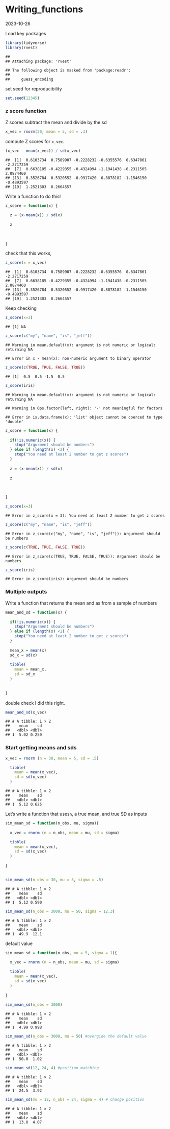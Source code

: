 Writing_functions
================
2023-10-26

Load key packages

``` r
library(tidyverse)
library(rvest)
```

    ## 
    ## Attaching package: 'rvest'

    ## The following object is masked from 'package:readr':
    ## 
    ##     guess_encoding

set seed for reproducibility

``` r
set.seed(12345)
```

### z score function

Z scores subtract the mean and divide by the sd

``` r
x_vec = rnorm(20, mean = 5, sd = .3)
```

compute Z scores for `x_vec`.

``` r
(x_vec - mean(x_vec)) / sd(x_vec)
```

    ##  [1]  0.6103734  0.7589907 -0.2228232 -0.6355576  0.6347861 -2.2717259
    ##  [7]  0.6638185 -0.4229355 -0.4324994 -1.1941438 -0.2311505  2.0874460
    ## [13]  0.3526784  0.5320552 -0.9917420  0.8878182 -1.1546150 -0.4893597
    ## [19]  1.2521303  0.2664557

Write a function to do this!

``` r
z_score = function(x) {
  
  z = (x-mean(x)) / sd(x)
  
  z
  
  
  
}
```

check that this works,

``` r
z_score(x = x_vec)
```

    ##  [1]  0.6103734  0.7589907 -0.2228232 -0.6355576  0.6347861 -2.2717259
    ##  [7]  0.6638185 -0.4229355 -0.4324994 -1.1941438 -0.2311505  2.0874460
    ## [13]  0.3526784  0.5320552 -0.9917420  0.8878182 -1.1546150 -0.4893597
    ## [19]  1.2521303  0.2664557

Keep checking

``` r
z_score(x=3)
```

    ## [1] NA

``` r
z_score(c("my", "name", "is", "jeff"))
```

    ## Warning in mean.default(x): argument is not numeric or logical: returning NA

    ## Error in x - mean(x): non-numeric argument to binary operator

``` r
z_score(c(TRUE, TRUE, FALSE, TRUE))
```

    ## [1]  0.5  0.5 -1.5  0.5

``` r
z_score(iris)
```

    ## Warning in mean.default(x): argument is not numeric or logical: returning NA

    ## Warning in Ops.factor(left, right): '-' not meaningful for factors

    ## Error in is.data.frame(x): 'list' object cannot be coerced to type 'double'

``` r
z_score = function(x) {
  
  if(!is.numeric(x)) {
    stop("Argurment should be numbers")
  } else if (length(x) <2) {
    stop("You need at least 2 number to get z scores")
  }
  
  z = (x-mean(x)) / sd(x)
  
  z
  
  
  
}
```

``` r
z_score(x=3)
```

    ## Error in z_score(x = 3): You need at least 2 number to get z scores

``` r
z_score(c("my", "name", "is", "jeff"))
```

    ## Error in z_score(c("my", "name", "is", "jeff")): Argurment should be numbers

``` r
z_score(c(TRUE, TRUE, FALSE, TRUE))
```

    ## Error in z_score(c(TRUE, TRUE, FALSE, TRUE)): Argurment should be numbers

``` r
z_score(iris)
```

    ## Error in z_score(iris): Argurment should be numbers

### Multiple outputs

Write a function that returns the mean and as from a sample of numbers

``` r
mean_and_sd = function(x) {
  
  if(!is.numeric(x)) {
    stop("Argurment should be numbers")
  } else if (length(x) <2) {
    stop("You need at least 2 number to get z scores")
  }
  
  mean_x = mean(x)
  sd_x = sd(x)
  
  tibble(
    mean = mean_x,
    sd = sd_x
  )
  
  
}
```

double check I did this right.

``` r
mean_and_sd(x_vec)
```

    ## # A tibble: 1 × 2
    ##    mean    sd
    ##   <dbl> <dbl>
    ## 1  5.02 0.250

### Start getting means and sds

``` r
x_vec = rnorm (n = 30, mean = 5, sd = .5)

  tibble(
    mean = mean(x_vec),
    sd = sd(x_vec)
  )
```

    ## # A tibble: 1 × 2
    ##    mean    sd
    ##   <dbl> <dbl>
    ## 1  5.12 0.625

Let’s write a function that uses`n`, a true mean, and true SD as inputs

``` r
sim_mean_sd = function(n_obs, mu, sigma){
  
  x_vec = rnorm (n = n_obs, mean = mu, sd = sigma) 

  tibble(
    mean = mean(x_vec),
    sd = sd(x_vec)
  )
  
}
  

sim_mean_sd(n_obs = 30, mu = 5, sigma = .5)
```

    ## # A tibble: 1 × 2
    ##    mean    sd
    ##   <dbl> <dbl>
    ## 1  5.12 0.590

``` r
sim_mean_sd(n_obs = 3000, mu = 50, sigma = 12.3)
```

    ## # A tibble: 1 × 2
    ##    mean    sd
    ##   <dbl> <dbl>
    ## 1  49.9  12.1

default value

``` r
sim_mean_sd = function(n_obs, mu = 5, sigma = 1){
  
  x_vec = rnorm (n = n_obs, mean = mu, sd = sigma) 

  tibble(
    mean = mean(x_vec),
    sd = sd(x_vec)
  )
  
}
  
sim_mean_sd(n_obs = 3000)
```

    ## # A tibble: 1 × 2
    ##    mean    sd
    ##   <dbl> <dbl>
    ## 1  4.99 0.998

``` r
sim_mean_sd(n_obs = 3000, mu = 50) #overgide the default value 
```

    ## # A tibble: 1 × 2
    ##    mean    sd
    ##   <dbl> <dbl>
    ## 1  50.0  1.02

``` r
sim_mean_sd(12, 24, 4) #position matching
```

    ## # A tibble: 1 × 2
    ##    mean    sd
    ##   <dbl> <dbl>
    ## 1  24.5  3.92

``` r
sim_mean_sd(mu = 12, n_obs = 24, sigma = 4) # change position 
```

    ## # A tibble: 1 × 2
    ##    mean    sd
    ##   <dbl> <dbl>
    ## 1  13.8  4.07
